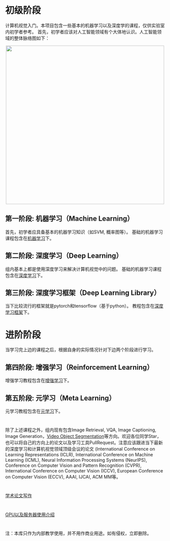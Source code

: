 # 初级阶段
计算机视觉入门。本项目包含一些基本的机器学习以及深度学的课程，仅供实验室内初学者参考。
首先，初学者应该对人工智能领域有个大体地认识。人工智能领域的整体脉络图如下：
<div align="center">
  <img src="https://github.com/gyy8426/Computer_Vision_primer/blob/master/fig/%E4%BA%BA%E5%B7%A5%E6%99%BA%E8%83%BD%E8%84%89%E7%BB%9C.jpg" width="500px" />
</div>

## 第一阶段: 机器学习（Machine Learning）
首先，初学者应具备基本的机器学习知识（如SVM, 概率图等）。
基础的机器学习课程包含在[机器学习](https://github.com/gyy8426/Computer_Vision_primer/tree/master/Stage_1-%E6%9C%BA%E5%99%A8%E5%AD%A6%E4%B9%A0)下。
## 第二阶段: 深度学习（Deep Learning）
组内基本上都是使用深度学习来解决计算机视觉中的问题。
基础的机器学习课程包含在[深度学习](https://github.com/gyy8426/Computer_Vision_primer/blob/master/Stage_2-%E6%B7%B1%E5%BA%A6%E5%AD%A6%E4%B9%A0)下。
## 第三阶段: 深度学习框架（Deep Learning Library）
当下比较流行的框架就是pytorch和tensorflow（基于python）。
教程包含在[深度学习框架](https://github.com/gyy8426/Computer_Vision_primer/blob/master/Stage_3-%E6%B7%B1%E5%BA%A6%E5%AD%A6%E4%B9%A0%E6%A1%86%E6%9E%B6)下。

# 进阶阶段
当学习完上边的课程之后，根据自身的实际情况针对下边两个阶段进行学习。
## 第四阶段: 增强学习（Reinforcement Learning）
增强学习教程包含在[增强学习](https://github.com/gyy8426/Computer_Vision_primer/blob/master/Stage_4-%E5%A2%9E%E5%BC%BA%E5%AD%A6%E4%B9%A0)下。
## 第五阶段: 元学习（Meta Learning）
元学习教程包含在[元学习](https://github.com/gyy8426/Computer_Vision_primer/blob/master/Stage_5-%E5%85%83%E5%AD%A6%E4%B9%A0)下。
#
除了上述课程之外，组内现有包含Image Retrieval, VQA, Image Captioning, Image Generation，[Video Object Segmentation](https://github.com/du0915/Video-Object-Segmentation-Paper-List)等方向。欢迎各位同学Star，也可以将自己的方向上的论文以及学习工具PullRequest。注意应该跟进当下最新的深度学习和计算机视觉领域顶级会议的论文 (International Conference on Learning Representations (ICLR),  International Conference on Machine Learning (ICML), Neural Information Processing Systems (NeurIPS), Conference on Computer Vision and Pattern Recognition (CVPR), International Conference on Computer Vision (ICCV), European Conference on Computer Vision (ECCV), AAAI, IJCAI, ACM MM等。

# 
[学术论文写作](https://www.coursera.org/learn/sciwrite)
#
[GPU以及服务器使用介绍](https://github.com/cfm-uestc/Tutorial-for-Computer-Vision)

#
注：本库只作为内部教学使用，并不用作商业用途。如有侵权，立即删除。
